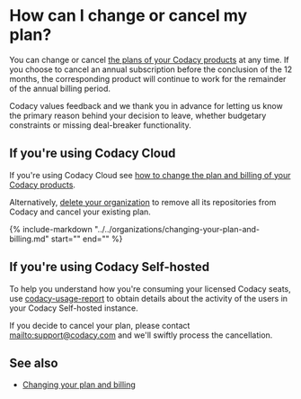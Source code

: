 # How can I change or cancel my plan?

You can change or cancel [the plans of your Codacy products](https://www.codacy.com/pricing)<!--TODO Review link--> at any time. If you choose to cancel an annual subscription before the conclusion of the 12 months, the corresponding product will continue to work for the remainder of the annual billing period.

Codacy values feedback and we thank you in advance for letting us know the primary reason behind your decision to leave, whether budgetary constraints or missing deal-breaker functionality.

## If you're using Codacy Cloud

If you're using Codacy Cloud see [how to change the plan and billing of your Codacy products](../../organizations/changing-your-plan-and-billing.md).

Alternatively, [delete your organization](../../organizations/what-are-organizations.md#deleting-an-organization) to remove all its repositories from Codacy and cancel your existing plan.

{%
    include-markdown "../../organizations/changing-your-plan-and-billing.md"
    start="<!--github-marketplace-start-->"
    end="<!--github-marketplace-end-->"
%}

## If you're using Codacy Self-hosted

To help you understand how you're consuming your licensed Codacy seats, use [<span class="skip-vale">codacy-usage-report</span>](https://github.com/codacy/codacy-usage-report) to obtain details about the activity of the users in your Codacy Self-hosted instance.

If you decide to cancel your plan, please contact <mailto:support@codacy.com> and we'll <span class="skip-vale">swiftly</span> process the cancellation.

## See also

-   [Changing your plan and billing](../../organizations/changing-your-plan-and-billing.md)

